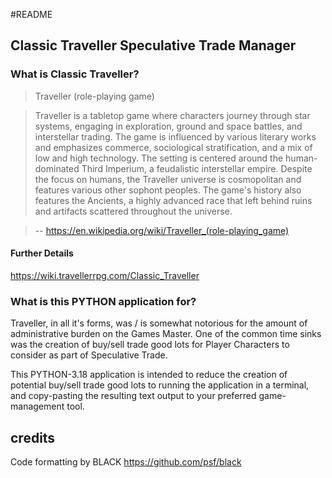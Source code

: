 #README

## Classic Traveller Speculative Trade Manager

### What is Classic Traveller?

> Traveller (role-playing game)

> Traveller is a tabletop game where characters journey through star systems, engaging in exploration, ground and space battles, and interstellar trading. The game is influenced by various literary works and emphasizes commerce, sociological stratification, and a mix of low and high technology. The setting is centered around the human-dominated Third Imperium, a feudalistic interstellar empire. Despite the focus on humans, the Traveller universe is cosmopolitan and features various other sophont peoples. The game's history also features the Ancients, a highly advanced race that left behind ruins and artifacts scattered throughout the universe.

> -- https://en.wikipedia.org/wiki/Traveller_(role-playing_game)

#### Further Details
https://wiki.travellerrpg.com/Classic_Traveller

### What is this PYTHON application for?

Traveller, in all it's forms, was / is somewhat notorious for the amount of administrative burden on the Games Master.  One of the common time sinks was the creation of buy/sell trade good lots for Player Characters to consider as part of Speculative Trade.

This PYTHON-3.18 application is intended to reduce the creation of potential buy/sell trade good lots to running the application in a terminal, and copy-pasting the resulting text output to your preferred game-management tool.


## credits

Code formatting by BLACK https://github.com/psf/black

